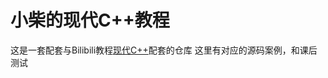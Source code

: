 # 小柴的现代C++教程
这是一套配套与Bilibili教程[现代C++](https://space.bilibili.com/1688309589/channel/collectiondetail?sid=2200764)配套的仓库
这里有对应的源码案例，和课后测试

